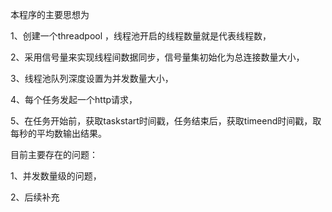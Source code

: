 本程序的主要思想为

1、创建一个threadpool ，线程池开启的线程数量就是代表线程数，

2、采用信号量来实现线程间数据同步，信号量集初始化为总连接数量大小，

3、线程池队列深度设置为并发数量大小，

4、每个任务发起一个http请求，

5、在任务开始前，获取taskstart时间戳，任务结束后，获取timeend时间戳，取每秒的平均数输出结果。

目前主要存在的问题：

1、并发数量级的问题，

2、后续补充
